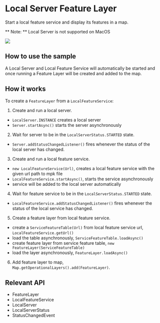 # Local Server Feature Layer

Start a local feature service and display its features in a map.

** Note: ** Local Server is not supported on MacOS

![]("LocalServerFeatureLayer.png)

## How to use the sample

A Local Server and Local Feature Service will automatically be started and once running a Feature Layer will be created and added to the map.

## How it works

To create a `FeatureLayer` from a `LocalFeatureService`:


1. Create and run a local server.
* `LocalServer.INSTANCE` creates a local server
* `Server.startAsync()` starts the server asynchronously
2. Wait for server to be in the  `LocalServerStatus.STARTED` state.
* `Server.addStatusChangedListener()` fires whenever the status of the local server has changed.
3. Create and run a local feature service.
* `new LocalFeatureService(Url)`, creates a local feature service with the given url path to mpk file
* `LocalFeatureService.startAsync()`, starts the service asynchronously
* service will be added to the local server automatically
4. Wait for feature service to be in the  `LocalServerStatus.STARTED` state.
* `LocalFeatureService.addStatusChangedListener()` fires whenever the status of the local service has changed.
5. Create a feature layer from local feature service.
* create a `ServiceFeatureTable(Url)` from local feature service url, `LocalFeatureService.getUrl()`
* load the table asynchronously, `ServiceFeatureTable.loadAsync()`
* create feature layer from service feature table, `new FeatureLayer(ServiceFeatureTable)`
* load the layer asynchronously, `FeatureLayer.loadAsync()`
6. Add feature layer to map, `Map.getOperationalLayers().add(FeatureLayer)`.


## Relevant API

* FeatureLayer
* LocalFeatureService
* LocalServer
* LocalServerStatus
* StatusChangedEvent


